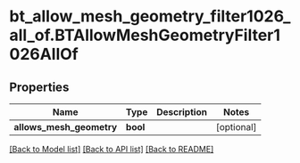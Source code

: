 # bt_allow_mesh_geometry_filter1026_all_of.BTAllowMeshGeometryFilter1026AllOf

## Properties
Name | Type | Description | Notes
------------ | ------------- | ------------- | -------------
**allows_mesh_geometry** | **bool** |  | [optional] 

[[Back to Model list]](../README.md#documentation-for-models) [[Back to API list]](../README.md#documentation-for-api-endpoints) [[Back to README]](../README.md)


